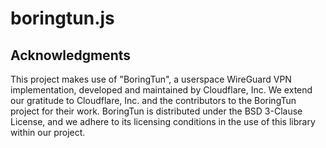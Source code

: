 # boringtun.js



## Acknowledgments

This project makes use of "BoringTun", a userspace WireGuard VPN implementation, developed and maintained by Cloudflare, Inc. We extend our gratitude to Cloudflare, Inc. and the contributors to the BoringTun project for their work. BoringTun is distributed under the BSD 3-Clause License, and we adhere to its licensing conditions in the use of this library within our project.

